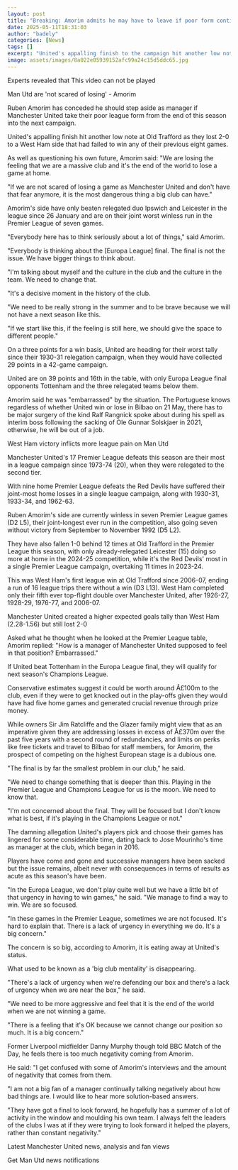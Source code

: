 ```yaml
---
layout: post
title: "Breaking: Amorim admits he may have to leave if poor form continues"
date: 2025-05-11T18:31:03
author: "badely"
categories: [News]
tags: []
excerpt: "United's appalling finish to the campaign hit another low note at Old Trafford as they lost to a West Ham side that had failed to win any of their pre"
image: assets/images/8a022e05939152afc99a24c15d5ddc65.jpg
---
```


Experts revealed that This video can not be played

Man Utd are 'not scared of losing' - Amorim

Ruben Amorim has conceded he should step aside as manager if Manchester United take their poor league form from the end of this season into the next campaign.

United's appalling finish hit another low note at Old Trafford as they lost 2-0 to a West Ham side that had failed to win any of their previous eight games.

As well as questioning his own future, Amorim said: "We are losing the feeling that we are a massive club and it's the end of the world to lose a game at home.

"If we are not scared of losing a game as Manchester United and don't have that fear anymore, it is the most dangerous thing a big club can have."

Amorim's side have only beaten relegated duo Ipswich and Leicester in the league since 26 January and are on their joint worst winless run in the Premier League of seven games. 

"Everybody here has to think seriously about a lot of things," said Amorim.

"Everybody is thinking about the [Europa League] final. The final is not the issue. We have bigger things to think about.

"I'm talking about myself and the culture in the club and the culture in the team. We need to change that.

"It's a decisive moment in the history of the club.

"We need to be really strong in the summer and to be brave because we will not have a next season like this.

"If we start like this, if the feeling is still here, we should give the space to different people."

On a three points for a win basis, United are heading for their worst tally since their 1930-31 relegation campaign, when they would have collected 29 points in a 42-game campaign.

United are on 39 points and 16th in the table, with only Europa League final opponents Tottenham and the three relegated teams below them.

Amorim said he was "embarrassed" by the situation. The Portuguese knows regardless of whether United win or lose in Bilbao on 21 May, there has to be major surgery of the kind Ralf Rangnick spoke about during his spell as interim boss following the sacking of Ole Gunnar Solskjaer in 2021, otherwise, he will be out of a job.

West Ham victory inflicts more league pain on Man Utd

Manchester United's 17 Premier League defeats this season are their most in a league campaign since 1973-74 (20), when they were relegated to the second tier.

With nine home Premier League defeats the Red Devils have suffered their joint-most home losses in a single league campaign, along with 1930-31, 1933-34, and 1962-63.

Ruben Amorim's side are currently winless in seven Premier League games (D2 L5), their joint-longest ever run in the competition, also going seven without victory from September to November 1992 (D5 L2).

They have also fallen 1-0 behind 12 times at Old Trafford in the Premier League this season, with only already-relegated Leicester (15) doing so more at home in the 2024-25 competition, while it's the Red Devils' most in a single Premier League campaign, overtaking 11 times in 2023-24.

This was West Ham's first league win at Old Trafford since 2006-07, ending a run of 16 league trips there without a win (D3 L13). West Ham completed only their fifth ever top-flight double over Manchester United, after 1926-27, 1928-29, 1976-77, and 2006-07.

Manchester United created a higher expected goals tally than West Ham (2.28-1.56) but still lost 2-0

Asked what he thought when he looked at the Premier League table, Amorim replied: "How is a manager of Manchester United supposed to feel in that position? Embarrassed."

If United beat Tottenham in the Europa League final, they will qualify for next season's Champions League.

Conservative estimates suggest it could be worth around Â£100m to the club, even if they were to get knocked out in the play-offs given they would have had five home games and generated crucial revenue through prize money.

While owners Sir Jim Ratcliffe and the Glazer family might view that as an imperative given they are addressing losses in excess of Â£370m over the past five years with a second round of redundancies, and limits on perks like free tickets and travel to Bilbao for staff members, for Amorim, the prospect of competing on the highest European stage is a dubious one.

"The final is by far the smallest problem in our club," he said.

"We need to change something that is deeper than this. Playing in the Premier League and Champions League for us is the moon. We need to know that.

"I'm not concerned about the final. They will be focused but I don't know what is best, if it's playing in the Champions League or not."

The damning allegation United's players pick and choose their games has lingered for some considerable time, dating back to Jose Mourinho's time as manager at the club, which began in 2016.

Players have come and gone and successive managers have been sacked but the issue remains, albeit never with consequences in terms of results as acute as this season's have been.

"In the Europa League, we don't play quite well but we have a little bit of that urgency in having to win games," he said. "We manage to find a way to win. We are so focused.

"In these games in the Premier League, sometimes we are not focused. It's hard to explain that. There is a lack of urgency in everything we do. It's a big concern."

The concern is so big, according to Amorim, it is eating away at United's status.

What used to be known as a 'big club mentality' is disappearing.

"There's a lack of urgency when we're defending our box and there's a lack of urgency when we are near the box," he said.

"We need to be more aggressive and feel that it is the end of the world when we are not winning a game.

"There is a feeling that it's OK because we cannot change our position so much. It is a big concern."

Former Liverpool midfielder Danny Murphy though told BBC Match of the Day, he feels there is too much negativity coming from Amorim.

He said: "I get confused with some of Amorim's interviews and the amount of negativity that comes from them.

"I am not a big fan of a manager continually talking negatively about how bad things are. I would like to hear more solution-based answers.

"They have got a final to look forward, he hopefully has a summer of a lot of activity in the window and moulding his own team. I always felt the leaders of the clubs I was at if they were trying to look forward it helped the players, rather than constant negativity."

Latest Manchester United news, analysis and fan views

Get Man Utd news notifications

